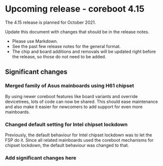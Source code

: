 Upcoming release - coreboot 4.15
================================

The 4.15 release is planned for October 2021.

Update this document with changes that should be in the release notes.

* Please use Markdown.
* See the past few release notes for the general format.
* The chip and board additions and removals will be updated right
  before the release, so those do not need to be added.

Significant changes
-------------------

### Merged family of Asus mainboards using H61 chipset

By using newer coreboot features like board variants and override devicetrees,
lots of code can now be shared. This should ease maintenance and also make it
easier for newcomers to add support for even more mainboards.

### Changed default setting for Intel chipset lockdown

Previously, the default behaviour for Intel chipset lockdown was to let the FSP
do it. Since all related mainboards used the coreboot mechanisms for chipset
lockdown, the default behaviour was changed to that.


### Add significant changes here
